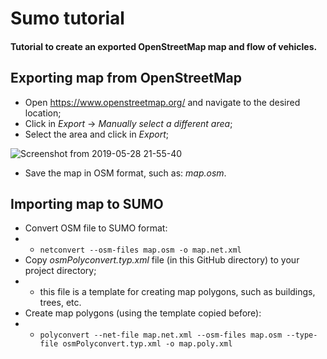 # Sumo tutorial
#### Tutorial to create an exported OpenStreetMap map and flow of vehicles.

## Exporting map from OpenStreetMap
- Open https://www.openstreetmap.org/ and navigate to the desired location;
- Click in *Export* -> *Manually select a different area*;
- Select the area and click in *Export*;

![Screenshot from 2019-05-28 21-55-40](https://user-images.githubusercontent.com/43869367/58521663-8bf86c00-8193-11e9-8d35-e91e582982c9.png)

- Save the map in OSM format, such as: *map.osm*.

## Importing map to SUMO
- Convert OSM file to SUMO format:
- - `netconvert --osm-files map.osm -o map.net.xml`
- Copy *osmPolyconvert.typ.xml* file (in this GitHub directory) to your project directory;
- - this file is a template for creating map polygons, such as buildings, trees, etc.
- Create map polygons (using the template copied before):
- - `polyconvert --net-file map.net.xml --osm-files map.osm --type-file osmPolyconvert.typ.xml -o map.poly.xml`

